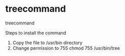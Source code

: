 treecommand
===========

treecommand

Steps to install the command

1. Copy the file to /usr/bin directory 
2. Change permission to 755
   chmod 755 /usr/bin/tree

